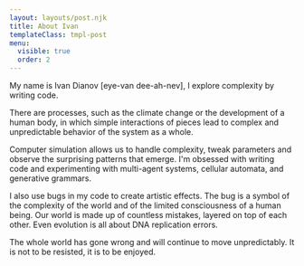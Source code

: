 ```yaml
---
layout: layouts/post.njk
title: About Ivan
templateClass: tmpl-post
menu:
  visible: true
  order: 2
---
```



My name is Ivan Dianov [eye-van dee-ah-nev], I explore complexity by writing code.

There are processes, such as the climate change or the development of a human body, in which simple interactions of pieces lead to complex and unpredictable behavior of the system as a whole.


Computer simulation allows us to handle complexity, tweak parameters and observe the surprising patterns that emerge. I'm obsessed with writing code and experimenting with multi-agent systems, cellular automata, and generative grammars.


I also use bugs in my code to create artistic effects. The bug is a symbol of the complexity of the world and of the limited consciousness of a human being. Our world is made up of countless mistakes, layered on top of each other. Even evolution is all about DNA replication errors.


The whole world has gone wrong and will continue to move unpredictably. It is not to be resisted, it is to be enjoyed.

